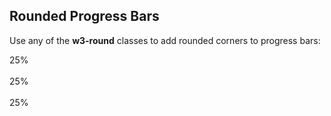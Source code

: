 <!DOCTYPE html>
<html>
<title>W3.CSS</title>
<meta name="viewport" content="width=device-width, initial-scale=1">
<link rel="stylesheet" href="https://www.w3schools.com/w3css/4/w3.css">
<body>

<div class="w3-container">
  <h2>Rounded Progress Bars</h2>
  <p>Use any of the <strong>w3-round</strong> classes to add rounded corners to progress bars:</p>

  <div class="w3-light-grey w3-round">
    <div class="w3-container w3-blue w3-round" style="width:25%">25%</div>
  </div><br>

  <div class="w3-light-grey w3-round-large">
    <div class="w3-container w3-blue w3-round-large" style="width:25%">25%</div>
  </div><br>

  <div class="w3-light-grey w3-round-xlarge">
    <div class="w3-container w3-blue w3-round-xlarge" style="width:25%">25%</div>
  </div>
</div>

</body>
</html>
